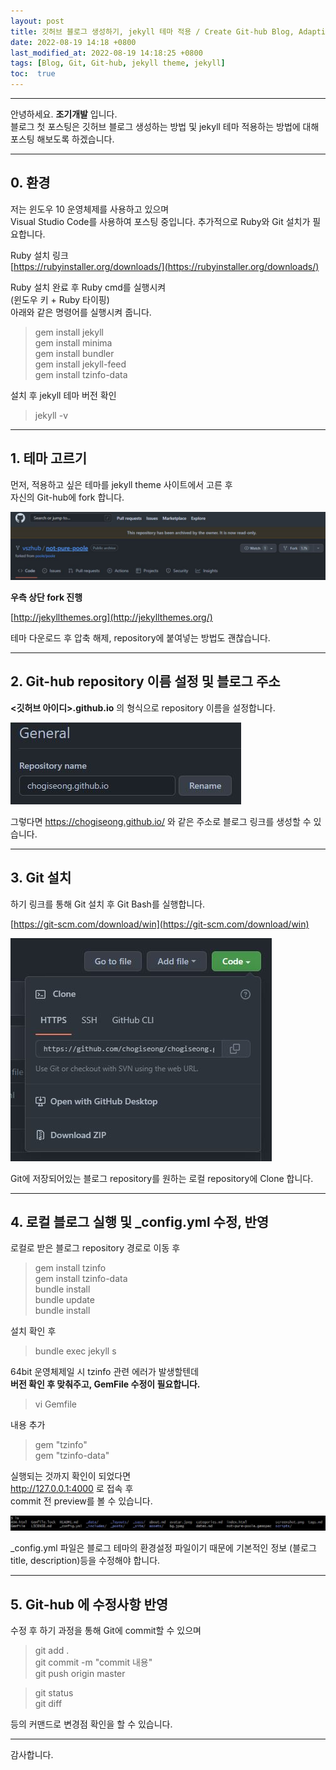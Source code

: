 ```yaml
---
layout: post
title: 깃허브 블로그 생성하기, jekyll 테마 적용 / Create Git-hub Blog, Adapting jekyll theme
date: 2022-08-19 14:18 +0800
last_modified_at: 2022-08-19 14:18:25 +0800
tags: [Blog, Git, Git-hub, jekyll theme, jekyll]
toc:  true
---
```


---

안녕하세요. **조기개발** 입니다.   
블로그 첫 포스팅은 깃허브 블로그 생성하는 방법 및 jekyll 테마 적용하는 방법에 대해 포스팅 해보도록 하겠습니다.

---

## 0. 환경

저는 윈도우 10 운영체제를 사용하고 있으며   
Visual Studio Code를 사용하여 포스팅 중입니다.
추가적으로 Ruby와 Git 설치가 필요합니다.

Ruby 설치 링크   
[https://rubyinstaller.org/downloads/](https://rubyinstaller.org/downloads/)  

Ruby 설치 완료 후 Ruby cmd를 실행시켜   
(윈도우 키 + Ruby 타이핑)   
아래와 같은 명령어를 실행시켜 줍니다.   

>gem install jekyll   
>gem install minima   
>gem install bundler   
>gem install jekyll-feed   
>gem install tzinfo-data   

설치 후 jekyll 테마 버전 확인

>jekyll -v

---

## 1. 테마 고르기

먼저, 적용하고 싶은 테마를 jekyll theme 사이트에서 고른 후   
자신의 Git-hub에 fork 합니다.   

![img](/_data/0819_2.JPG)

**우측 상단 fork 진행**

[http://jekyllthemes.org](http://jekyllthemes.org/)   

테마 다운로드 후 압축 해제, repository에 붙여넣는 방법도 괜찮습니다.   

---

## 2. Git-hub repository 이름 설정 및 블로그 주소

**<깃허브 아이디>.github.io** 의 형식으로 repository 이름을 설정합니다.

![img](/_data/0819.JPG)

그렇다면 https://chogiseong.github.io/ 와 같은 주소로
블로그 링크를 생성할 수 있습니다.

---

## 3. Git 설치

하기 링크를 통해 Git 설치 후 Git Bash를 실행합니다.

[https://git-scm.com/download/win](https://git-scm.com/download/win)

![img](/_data/0819_3.JPG)

Git에 저장되어있는 블로그 repository를 원하는 로컬 repository에 Clone 합니다.   

---

## 4. 로컬 블로그 실행 및 _config.yml 수정, 반영

로컬로 받은 블로그 repository 경로로 이동 후

>gem install tzinfo   
>gem install tzinfo-data   
>bundle install   
>bundle update   
>bundle install   

설치 확인 후   

>bundle exec jekyll s

64bit 운영체제일 시 tzinfo 관련 에러가 발생할텐데   
**버전 확인 후 맞춰주고, GemFile 수정이 필요합니다.**  

>vi Gemfile

내용 추가

>gem "tzinfo"   
>gem "tzinfo-data"  

실행되는 것까지 확인이 되었다면   
http://127.0.0.1:4000 로 접속 후   
commit 전 preview를 볼 수 있습니다.

![img](/_data/0819_4.JPG)

_config.yml 파일은 블로그 테마의 환경설정 파일이기 때문에
기본적인 정보 (블로그 title, description)등을 수정해야 합니다.

---

## 5. Git-hub 에 수정사항 반영

수정 후 하기 과정을 통해 Git에 commit할 수 있으며
>git add .   
>git commit -m "commit 내용"   
>git push origin master   

>git status   
>git diff   

등의 커맨드로 변경점 확인을 할 수 있습니다.

---

감사합니다.
